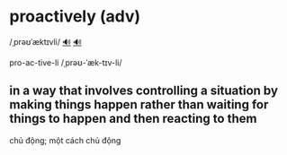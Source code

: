 # proactively (adv)

/ˌprəʊˈæktɪvli/ [🔊](https://www.oxfordlearnersdictionaries.com/media/english/uk_pron/p/pro/proac/proactively__gb_1.mp3) [🔊](https://www.oxfordlearnersdictionaries.com/media/english/us_pron/p/pro/proac/proactively__us_1.mp3)

pro-ac-tive-li /ˌprəʊ-ˈæk-tɪv-li/

## in a way that involves controlling a situation by making things happen rather than waiting for things to happen and then reacting to them

chủ động; một cách chủ động